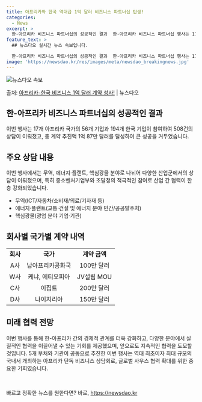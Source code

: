 ```yaml
---
title: 아프리카와 한국 역대급 1억 달러 비즈니스 파트너십 탄생!
categories:
  - News
excerpt: >
  한-아프리카 비즈니스 파트너십의 성공적인 결과  한-아프리카 비즈니스 파트너십 행사는 17개 아프리카 국가에…
feature_text: >
  ## 뉴스다오 실시간 뉴스 속보입니다.

  한-아프리카 비즈니스 파트너십의 성공적인 결과  한-아프리카 비즈니스 파트너십 행사는 17개 아프리카 국가에…
image: 'https://newsdao.kr/res/images/meta/newsdao_breakingnews.jpg'
---
```


![뉴스다오 속보](https://newsdao.kr/res/images/meta/newsdao_breakingnews.jpg)

<p>출처: <a href="https://newsdao.kr/4106" rel="dofollow">아프리카-한국 비즈니스 1억 달러 계약 성사!</a> | 뉴스다오</p>

<h2 data-ke-size="size26">한-아프리카 비즈니스 파트너십의 성공적인 결과</h2>
이번 행사는 17개 아프리카 국가의 56개 기업과 194개 한국 기업이 참여하여 508건의 상담이 이뤄졌고, 총 계약 추진액 1억 87만 달러를 달성하여 큰 성공을 거두었습니다.

<h2 data-ke-size="size26">주요 상담 내용</h2>
이번 행사에서는 무역, 에너지·플랜트, 핵심광물 분야로 나뉘어 다양한 산업군에서의 상담이 이뤄졌으며, 특히 중소벤처기업부와 조달청의 적극적인 참여로 산업 간 협력이 한층 강화되었습니다.

<ul>
    <li>무역(ICT/자동차/소비재/의료/기자재 등)</li>
    <li>에너지·플랜트(교통·건설 및 에너지 분야 민간/공공발주처)</li>
    <li>핵심광물(광업 분야 기업·기관)</li>
</ul>

<h2 data-ke-size="size26">회사별 국가별 계약 내역</h2>
<table>
	<tr>
		<td style="text-align: center; height: 17px;"><b>회사</b></td>
		<td style="text-align: center; height: 17px;"><b>국가</b></td>
		<td style="text-align: center; height: 17px;"><b>계약 금액</b></td>
	</tr>
	<tr>
		<td style="text-align: center; height: 17px;">A사</td>
		<td style="text-align: center; height: 17px;">남아프리카공화국</td>
		<td style="text-align: center; height: 17px;">100만 달러</td>
	</tr>
	<tr>
		<td style="text-align: center; height: 17px;">W사</td>
		<td style="text-align: center; height: 17px;">케냐, 에티오피아</td>
		<td style="text-align: center; height: 17px;">JV설립 MOU</td>
	</tr>
	<tr>
		<td style="text-align: center; height: 17px;">C사</td>
		<td style="text-align: center; height: 17px;">이집트</td>
		<td style="text-align: center; height: 17px;">200만 달러</td>
	</tr>
	<tr>
		<td style="text-align: center; height: 17px;">D사</td>
		<td style="text-align: center; height: 17px;">나이지리아</td>
		<td style="text-align: center; height: 17px;">150만 달러</td>
	</tr>
</table>

<h2 data-ke-size="size26">미래 협력 전망</h2>
이번 행사를 통해 한-아프리카 간의 경제적 관계를 더욱 강화하고, 다양한 분야에서 실질적인 협력을 이끌어낼 수 있는 기회를 제공했으며, 앞으로도 지속적인 협력을 도모할 것입니다. 5개 부처와 기관이 공동으로 추진한 이번 행사는 역대 최초이자 최대 규모의 국내서 개최하는 아프리카 단독 비즈니스 상담회로, 글로벌 사우스 협력 확대를 위한 중요한 기회였습니다.

<p data-ke-size="size16">&nbsp;</p> 

빠르고 정확한 뉴스를 원한다면? 바로, <a href="https://newsdao.kr" rel="dofollow">https://newsdao.kr</a>



